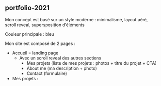 ## portfolio-2021

Mon concept est basé sur un style moderne : minimalisme, layout aéré, scroll reveal, supersposition d'éléments

Couleur principale : bleu

Mon site est composé de 2 pages :
- Accueil = landing page
  - Avec un scroll reveal des autres sections
    - Mes projets (liste de mes projets : photos + titre du projet + CTA)
    - About me (ma description + photo)
    - Contact (formulaire)
- Mes projets : 



  

